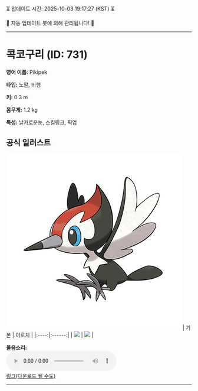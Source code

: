 
⏳ 업데이트 시간: 2025-10-03 19:17:27 (KST) ⏳

🤖 자동 업데이트 봇에 의해 관리됩니다! 🤖

---

# 콕코구리 (ID: 731)
**영어 이름:** Pikipek

**타입:** 노말, 비행

**키:** 0.3 m

**몸무게:** 1.2 kg

**특성:** 날카로운눈, 스킬링크, 픽업

## 공식 일러스트
![](https://raw.githubusercontent.com/PokeAPI/sprites/master/sprites/pokemon/other/official-artwork/731.png)
| 기본 | 이로치 |
|:----:|:------:|
| <img src="http://play.pokemonshowdown.com/sprites/ani/pikipek.gif" width="200"> | <img src="http://play.pokemonshowdown.com/sprites/ani-shiny/pikipek.gif" width="200"> |

**울음소리:**<br><audio controls src="https://raw.githubusercontent.com/PokeAPI/cries/main/cries/pokemon/latest/731.ogg"></audio><br> [링크(다운로드 될 수도)](https://raw.githubusercontent.com/PokeAPI/cries/main/cries/pokemon/latest/731.ogg)


---
